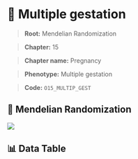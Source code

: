 # 🧪 Multiple gestation

> **Root:** Mendelian Randomization

> **Chapter:** 15  

> **Chapter name:** Pregnancy

> **Phenotype:** Multiple gestation  

> **Code:** `O15_MULTIP_GEST`

## 🧬 Mendelian Randomization  

<img src="/MR/Figures/Forward/O15_MULTIP_GEST.png"/>

## 📊 Data Table

<CsvTableMRF src="/MR/Data/Forward/O15_MULTIP_GEST.csv"/>
